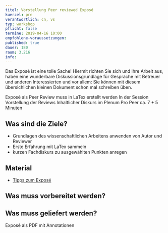 ```yaml
---
titel: Vorstellung Peer reviewed Exposé
kuerzel: pre
verantwortlich: cn, vs
typ: workshop
pflicht: false
termine: 2019-04-16 10:00
empfohlene-voraussetzungen: 
published: true
dauer: 180
raum: 3.216
info: 
---
```



Das Exposé ist eine tolle Sache! Hiermit richten Sie sich und Ihre Arbeit aus, haben eine wunderbare Diskussionsgrundlage für Gespräche mit Betreuer und anderen Interessierten und vor allem: Sie können mit diesem übersichlichen kleinen Dokument schon mal schreiben üben.


Exposé
als Peer Review
muss in LaTex erstellt werden
In der Session Vorstellung der Reviews
Inhaltlicher Diskurs im Plenum
Pro Peer ca. 7 + 5 Minuten

## Was sind die Ziele?

- Grundlagen des wissenschaftlichen Arbeitens anwenden von Autor und Reviewer
- Erste Erfahrung mit LaTex sammeln
- kurzen Fachdiskurs zu ausgewählten Punkten anregen

## Material
* [Tipps zum Exposé](/mi-bachelor-praxisprojektseminar/tipps-zum-expose/)

## Was muss vorbereitet werden?


## Was muss geliefert werden? 
Exposé als PDF mit Annotationen